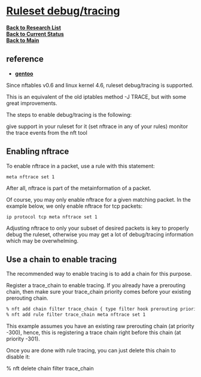 # **[Ruleset debug/tracing](https://wiki.nftables.org/wiki-nftables/index.php/Ruleset_debug/tracing)**

**[Back to Research List](../../../../../../../research_list.md)**\
**[Back to Current Status](../../../../../../../../development/status/weekly/current_status.md)**\
**[Back to Main](../../../../../../../../README.md)**

## reference

- **[gentoo](https://wiki.gentoo.org/wiki/Nftables/Examples)**


Since nftables v0.6 and linux kernel 4.6, ruleset debug/tracing is supported.

This is an equivalent of the old iptables method -J TRACE, but with some great improvements.

The steps to enable debug/tracing is the following:

give support in your ruleset for it (set nftrace in any of your rules)
monitor the trace events from the nft tool

## Enabling nftrace

To enable nftrace in a packet, use a rule with this statement:

`meta nftrace set 1`

After all, nftrace is part of the metainformation of a packet.

Of course, you may only enable nftrace for a given matching packet. In the example below, we only enable nftrace for tcp packets:

`ip protocol tcp meta nftrace set 1`


Adjusting nftrace to only your subset of desired packets is key to properly debug the ruleset, otherwise you may get a lot of debug/tracing information which may be overwhelming.

## Use a chain to enable tracing

The recommended way to enable tracing is to add a chain for this purpose.

Register a trace_chain to enable tracing. If you already have a prerouting chain, then make sure your trace_chain priority comes before your existing prerouting chain.

```bash
% nft add chain filter trace_chain { type filter hook prerouting priority -301\; }
% nft add rule filter trace_chain meta nftrace set 1
```

This example assumes you have an existing raw prerouting chain (at priority -300), hence, this is registering a trace chain right before this chain (at priority -301).

Once you are done with rule tracing, you can just delete this chain to disable it:

% nft delete chain filter trace_chain
